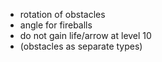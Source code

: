 - rotation of obstacles
- angle for fireballs
- do not gain life/arrow at level 10
- (obstacles as separate types)
